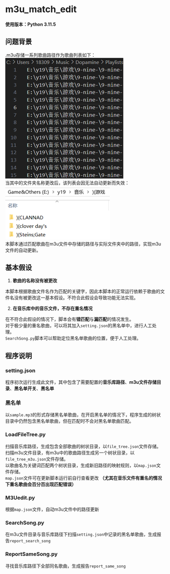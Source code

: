 # m3u_match_edit
#### 使用版本：Python 3.11.5
## 问题背景
.m3u存储一系列歌曲路径作为歌曲列表如下：  
![sample_1](img/sample_1.png)  
当其中的文件夹名称更改后，该列表会因无法自动更新而失效：  
![sample_2](img/sample_2.png)  
本脚本通过匹配歌曲在m3u文件中存储的路径与实际文件夹中的路径，实现m3u文件的自动更新。

## 基本假设
1. **歌曲的名称没有被更改**  
  
  本脚本根据歌曲文件名作为匹配的关键字，因此本脚本的正常运行依赖于歌曲的文件名没有被更改这一基本假设。不符合此假设会导致功能无法实现。  

2. **在音乐库中的音乐文件，不存在重名情况**  
  
  在不符合此假设的情况下，脚本会有**错匹配**与**漏匹配**的情况发生。  
  对于极少量的重名歌曲，可以将其加入`setting.json`的黑名单中，进行人工处理。  
  `SearchSong.py`脚本可以帮助定位黑名单歌曲的位置，便于人工处理。

## 程序说明
### setting.json
程序初次运行生成此文件，其中包含了需要配置的**音乐库路径**、**m3u文件存储目录**、**黑名单开关**、**黑名单**  
### 黑名单  
以`sample.mp3`的形式存储黑名单歌曲，在开启黑名单的情况下，程序生成的树状目录中仍然包含黑名单歌曲，但在匹配时不会对黑名单歌曲匹配。  
### LoadFileTree.py
扫描音乐库路径，生成包含全部歌曲的树状目录，以`file_tree.json`文件存储。  
扫描m3u文件目录，有m3u中的歌曲路径生成另一个树状目录，以`file_tree_m3u.json`文件存储。  
以歌曲名为关键词匹配两个树状目录，生成新旧路径的映射规则，以`map.json`文件存储。  
`map.json`文件可在更新脚本运行前自行查看更改 **（尤其在音乐文件有重名的情况下重名歌曲会百分百出现匹配错误）**
### M3Uedit.py
根据`map.json`文件，自动m3u文件中的路径更新
### SearchSong.py  
在m3u文件目录与音乐库路径下扫描`setting.json`中记录的黑名单歌曲，生成报告`report_search_song`  
### ReportSameSong.py
寻找音乐库路径下全部同名歌曲，生成报告`report_same_song`


   




